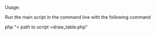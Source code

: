 
Usage:

Run the main script in the command line with the following command

php "< path to script >draw_table.php"
